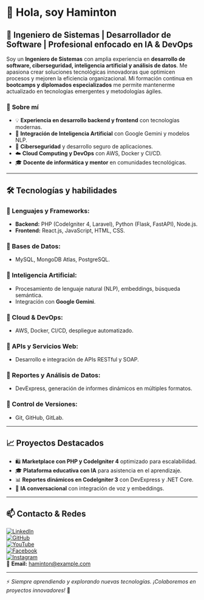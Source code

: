 # 👋 Hola, soy Haminton

## 🚀 Ingeniero de Sistemas | Desarrollador de Software | Profesional enfocado en IA & DevOps  

Soy un **Ingeniero de Sistemas** con amplia experiencia en **desarrollo de software, ciberseguridad, inteligencia artificial y análisis de datos**. Me apasiona crear soluciones tecnológicas innovadoras que optimicen procesos y mejoren la eficiencia organizacional. Mi formación continua en **bootcamps y diplomados especializados** me permite mantenerme actualizado en tecnologías emergentes y metodologías ágiles.  

### 🎯 **Sobre mí**
- 💡 **Experiencia en desarrollo backend y frontend** con tecnologías modernas.
- 🤖 **Integración de Inteligencia Artificial** con Google Gemini y modelos NLP.
- 🔐 **Ciberseguridad** y desarrollo seguro de aplicaciones.
- ☁️ **Cloud Computing y DevOps** con AWS, Docker y CI/CD.
- 🎓 **Docente de informática y mentor** en comunidades tecnológicas.

---

## 🛠️ **Tecnologías y habilidades**

### **🔹 Lenguajes y Frameworks:**
- **Backend:** PHP (CodeIgniter 4, Laravel), Python (Flask, FastAPI), Node.js.
- **Frontend:** React.js, JavaScript, HTML, CSS.

### **🔹 Bases de Datos:**
- MySQL, MongoDB Atlas, PostgreSQL.

### **🔹 Inteligencia Artificial:**
- Procesamiento de lenguaje natural (NLP), embeddings, búsqueda semántica.
- Integración con **Google Gemini**.

### **🔹 Cloud & DevOps:**
- AWS, Docker, CI/CD, despliegue automatizado.

### **🔹 APIs y Servicios Web:**
- Desarrollo e integración de APIs RESTful y SOAP.

### **🔹 Reportes y Análisis de Datos:**
- DevExpress, generación de informes dinámicos en múltiples formatos.

### **🔹 Control de Versiones:**
- Git, GitHub, GitLab.

---

## 📈 **Proyectos Destacados**
- 🛍️ **Marketplace con PHP y CodeIgniter 4** optimizado para escalabilidad.
- 🎓 **Plataforma educativa con IA** para asistencia en el aprendizaje.
- 📊 **Reportes dinámicos en CodeIgniter 3** con DevExpress y .NET Core.
- 🤖 **IA conversacional** con integración de voz y embeddings.

---

## 📫 **Contacto & Redes**
[![LinkedIn](https://img.shields.io/badge/LinkedIn-Connect-blue?style=flat-square&logo=linkedin)](https://www.linkedin.com/in/haminton-mena-mena-haminton/)  
[![GitHub](https://img.shields.io/badge/GitHub-Profile-black?style=flat-square&logo=github)](https://github.com/)  
[![YouTube](https://img.shields.io/badge/YouTube-Subscribe-red?style=flat-square&logo=youtube)](https://www.youtube.com/@DeveloperJojama)  
[![Facebook](https://img.shields.io/badge/Facebook-Follow-blue?style=flat-square&logo=facebook)](https://www.facebook.com/DeveloperJojama/)  
[![Instagram](https://img.shields.io/badge/Instagram-Follow-pink?style=flat-square&logo=instagram)](https://www.instagram.com/the_beautifull_pretty?igsh=M3BpcDRkbWN3d3I4)  
📧 **Email:** haminton@example.com  

---

⚡ _Siempre aprendiendo y explorando nuevas tecnologías. ¡Colaboremos en proyectos innovadores!_ 🚀
